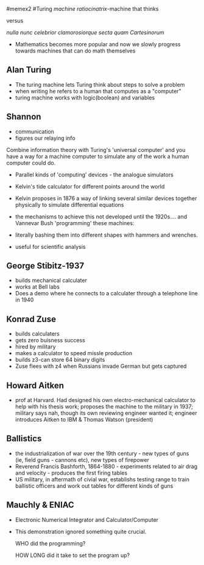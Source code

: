 #memex2 #Turing 
_machine ratiocinatrix_-machine that thinks

versus

_nulla nunc celebrior clamorosiorque secta quam Cartesinorum_

- Mathematics becomes more popular and now we slowly progress towards machines that can do math themselves

## **Alan Turing**
- The turing machine lets Turing think about steps to solve a problem
- when writing he refers to a human that computes as a "computer"
- turing machine works with logic(boolean) and variables


## Shannon
- communication
- figures our relaying info


Combine information theory with Turing's 'universal computer' and you have a way for a machine computer to simulate any of the work a human computer could do.

-   Parallel kinds of 'computing' devices - the analogue simulators
-   Kelvin's tide calculator for different points around the world
-   Kelvin proposes in 1876 a way of linking several similar devices together physically to simulate differential equations
-   the mechanisms to achieve this not developed until the 1920s.... and Vannevar Bush
'programming' these machines:

-   literally bashing them into different shapes with hammers and wrenches.
-   useful for scientific analysis

## George Stibitz-1937
- builds mechanical calculater
- works at Bell labs
- Does a demo where he connects to a calculater through a telephone line in 1940


## Konrad Zuse
- builds calculaters
- gets zero buisness success
- hired by military
- makes a calculator to speed missle production
- builds z3-can store 64 binary digits
- Zuse flees with z4 when Russians invade German but gets captured


## Howard Aitken

-   prof at Harvard. Had designed his own electro-mechanical calculator to help with his thesis work; proposes the machine to the military in 1937; military says nah, though its own reviewing engineer wanted it; engineer introduces Aitken to IBM & Thomas Watson (president)

## Ballistics
-   the industrialization of war over the 19th century - new types of guns (ie, field guns - cannons etc), new types of firepower
-   Reverend Francis Bashforth, 1864-1880 - experiments related to air drag and velocity - produces the first firing tables
-   US military, in aftermath of civial war, establishs testing range to train ballistic officers and work out tables for different kinds of guns



## Mauchly & ENIAC

-    Electronic Numerical Integrator and Calculator/Computer
- This demonstration ignored something quite crucial.

	WHO did the programming?

	HOW LONG did it take to set the program up?



